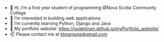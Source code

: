 

- 👋 Hi, I’m a first year student of programming @Nova Scotia Community College
- 👀 I’m interested in building web applications 
- 🌱 I’m currently learning Python, Django and Java
- 👀 My portfolio website: https://junektman.github.io/myPortfolio_website/
- 📫 Please contact me at ktmanjune@gmail.com



